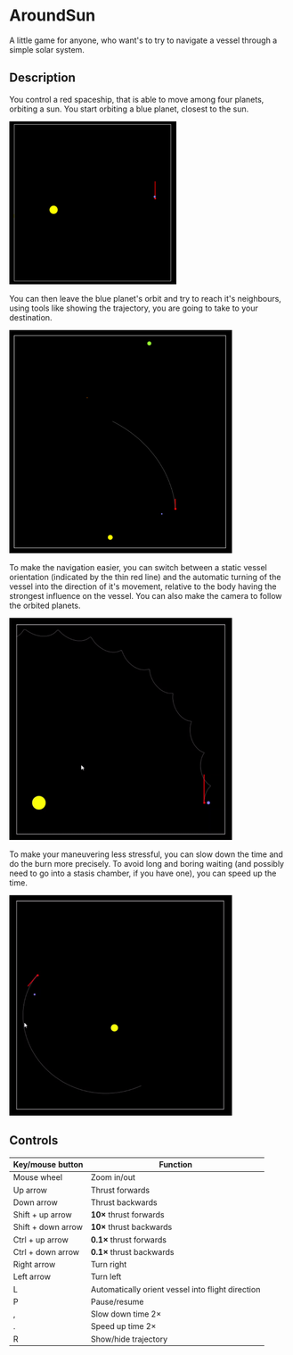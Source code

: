# AroundSun

A little game for anyone, who want's to try to navigate a vessel through a simple solar system.


## Description
You control a red spaceship, that is able to move among four planets, orbiting a sun. You start orbiting a blue planet, closest to the sun. 

<img src=./assets/start.png width="300">

You can then leave the blue planet's orbit and try to reach it's neighbours, using tools like showing the trajectory, you are going to take to your destination.

<img src=./assets/going_to_other_planets.png width="400">

To make the navigation easier, you can switch between a static vessel orientation (indicated by the thin red line) and the automatic turning of the vessel into the direction of it's movement, relative to the body having the strongest influence on the vessel. You can also make the camera to follow the orbited planets.

<img src=./assets/navigation_and_tracking.gif width="400">


To make your maneuvering less stressful, you can slow down the time and do the burn more precisely. To avoid long and boring waiting (and possibly need to go into a stasis chamber, if you have one), you can speed up the time.  

<img src=./assets/speeding_up_time.gif width="400">

## Controls  

| Key/mouse button | Function |
|-----|----|
| Mouse wheel | Zoom in/out |
| Up arrow | Thrust forwards |
| Down arrow | Thrust backwards |
| Shift + up arrow | **10×** thrust forwards |
| Shift + down arrow | **10×** thrust backwards |
| Ctrl + up arrow | **0.1×** thrust forwards |
| Ctrl + down arrow | **0.1×** thrust backwards |
| Right arrow | Turn right |
| Left arrow | Turn left |
| L | Automatically orient vessel into flight direction |
| P | Pause/resume |
| , | Slow down time 2×|
| . | Speed up time 2× |
| R | Show/hide trajectory |

